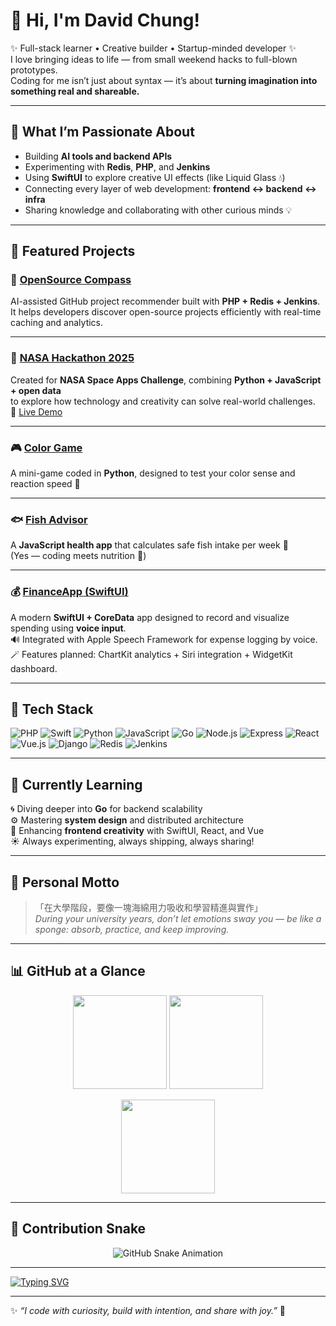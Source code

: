 # 👋 Hi, I'm David Chung!

✨ Full-stack learner • Creative builder • Startup-minded developer ✨  
I love bringing ideas to life — from small weekend hacks to full-blown prototypes.  
Coding for me isn’t just about syntax — it’s about **turning imagination into something real and shareable.**

---

## 🚀 What I’m Passionate About
- Building **AI tools and backend APIs**
- Experimenting with **Redis**, **PHP**, and **Jenkins**
- Using **SwiftUI** to explore creative UI effects (like Liquid Glass 💧)
- Connecting every layer of web development: **frontend ↔ backend ↔ infra**
- Sharing knowledge and collaborating with other curious minds 💡

---

## 🧠 Featured Projects

### 🧭 [OpenSource Compass](https://github.com/Giorno-Giovanna-Dio/opensource-compass)
AI-assisted GitHub project recommender built with **PHP + Redis + Jenkins**.  
It helps developers discover open-source projects efficiently with real-time caching and analytics.

---

### 🚀 [NASA Hackathon 2025](https://github.com/Giorno-Giovanna-Dio/nasa-hackathon-2025)
Created for **NASA Space Apps Challenge**, combining **Python + JavaScript + open data**  
to explore how technology and creativity can solve real-world challenges.  
📱 [Live Demo](https://nasa-space-app-hackathon2025-web.vercel.app/)

---

### 🎮 [Color Game](https://github.com/Giorno-Giovanna-Dio/color-game)
A mini-game coded in **Python**, designed to test your color sense and reaction speed 🎨

---

### 🐟 [Fish Advisor](https://github.com/Giorno-Giovanna-Dio/fish-advisor)
A **JavaScript health app** that calculates safe fish intake per week 🐠  
(Yes — coding meets nutrition 💪)

---

### 💰 [FinanceApp (SwiftUI)](https://github.com/Giorno-Giovanna-Dio/SWIFTUI_financeApp)
A modern **SwiftUI + CoreData** app designed to record and visualize spending using **voice input**.  
🔊 Integrated with Apple Speech Framework for expense logging by voice.  
🪄 Features planned: ChartKit analytics + Siri integration + WidgetKit dashboard.

---

## 🧰 Tech Stack

![PHP](https://img.shields.io/badge/-PHP-777BB4?logo=php&logoColor=white)
![Swift](https://img.shields.io/badge/-Swift-FA7343?logo=swift&logoColor=white)
![Python](https://img.shields.io/badge/-Python-3776AB?logo=python&logoColor=white)
![JavaScript](https://img.shields.io/badge/-JavaScript-F7DF1E?logo=javascript&logoColor=black)
![Go](https://img.shields.io/badge/-Go-00ADD8?logo=go&logoColor=white)
![Node.js](https://img.shields.io/badge/-Node.js-339933?logo=node.js&logoColor=white)
![Express](https://img.shields.io/badge/-Express-000000?logo=express&logoColor=white)
![React](https://img.shields.io/badge/-React-61DAFB?logo=react&logoColor=black)
![Vue.js](https://img.shields.io/badge/-Vue.js-4FC08D?logo=vue.js&logoColor=white)
![Django](https://img.shields.io/badge/-Django-092E20?logo=django&logoColor=white)
![Redis](https://img.shields.io/badge/-Redis-DC382D?logo=redis&logoColor=white)
![Jenkins](https://img.shields.io/badge/-Jenkins-D24939?logo=jenkins&logoColor=white)

---

## 🌱 Currently Learning
🌀 Diving deeper into **Go** for backend scalability  
⚙️ Mastering **system design** and distributed architecture  
🎨 Enhancing **frontend creativity** with SwiftUI, React, and Vue  
☀️ Always experimenting, always shipping, always sharing!

---

## 💬 Personal Motto

> 「在大學階段，要像一塊海綿用力吸收和學習精進與實作」  
> *During your university years, don’t let emotions sway you — be like a sponge: absorb, practice, and keep improving.*

---

## 📊 GitHub at a Glance

<p align="center">
  <img src="https://github-readme-stats.vercel.app/api?username=Giorno-Giovanna-Dio&show_icons=true&theme=tokyonight" height="150"/>
  <img src="https://github-readme-stats.vercel.app/api/top-langs/?username=Giorno-Giovanna-Dio&layout=compact&theme=tokyonight" height="150"/>
</p>

<p align="center">
  <img src="https://github-readme-streak-stats.herokuapp.com?user=Giorno-Giovanna-Dio&theme=tokyonight" height="150"/>
</p>

---

## 🐍 Contribution Snake

<p align="center">
  <picture>
    <source media="(prefers-color-scheme: dark)" srcset="https://raw.githubusercontent.com/Giorno-Giovanna-Dio/Giorno-Giovanna-Dio/output/github-contribution-grid-snake-dark.svg">
    <source media="(prefers-color-scheme: light)" srcset="https://raw.githubusercontent.com/Giorno-Giovanna-Dio/Giorno-Giovanna-Dio/output/github-contribution-grid-snake.svg">
    <img alt="GitHub Snake Animation" src="https://raw.githubusercontent.com/Giorno-Giovanna-Dio/Giorno-Giovanna-Dio/output/github-contribution-grid-snake-dark.svg"/>
  </picture>
</p>

---

[![Typing SVG](https://readme-typing-svg.demolab.com/?lines=%F0%9F%9A%80+Learning+in+Public;%F0%9F%8C%88+Turning+Ideas+into+Demos;%E2%98%95+Always+Coding+with+Coffee&center=true&vCenter=true&width=450)](https://git.io/typing-svg)

---

✨ *“I code with curiosity, build with intention, and share with joy.”* 🌈
